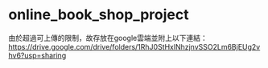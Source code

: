 # online_book_shop_project
由於超過可上傳的限制，故存放在google雲端並附上以下連結：
https://drive.google.com/drive/folders/1RhJ0StHxlNhzjnvSSO2Lm6BjEUg2vhv6?usp=sharing
